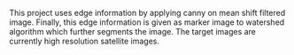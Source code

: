 This project uses edge information by applying canny on mean shift filtered image. Finally, this edge information is given as marker image to watershed algorithm which further segments the image. The target images are currently
high resolution satellite images.